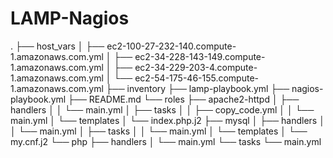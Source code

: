 # LAMP-Nagios

.
├── host_vars
│   ├── ec2-100-27-232-140.compute-1.amazonaws.com.yml
│   ├── ec2-34-228-143-149.compute-1.amazonaws.com.yml
│   ├── ec2-34-229-203-4.compute-1.amazonaws.com.yml
│   └── ec2-54-175-46-155.compute-1.amazonaws.com.yml
├── inventory
├── lamp-playbook.yml
├── nagios-playbook.yml
├── README.md
└── roles
    ├── apache2-httpd
    │   ├── handlers
    │   │   └── main.yml
    │   ├── tasks
    │   │   ├── copy_code.yml
    │   │   └── main.yml
    │   └── templates
    │       └── index.php.j2
    ├── mysql
    │   ├── handlers
    │   │   └── main.yml
    │   ├── tasks
    │   │   └── main.yml
    │   └── templates
    │       └── my.cnf.j2
    └── php
        ├── handlers
        │   └── main.yml
        └── tasks
            └── main.yml
